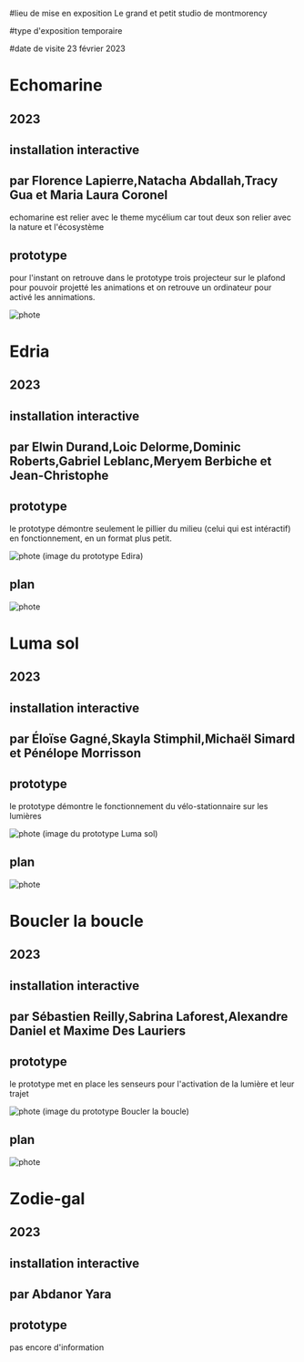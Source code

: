 #lieu de mise en exposition
Le grand et petit studio de montmorency

#type d'exposition
temporaire

#date de visite
23 février 2023

# Echomarine
## 2023
## installation interactive
## par Florence Lapierre,Natacha Abdallah,Tracy Gua et Maria Laura Coronel

echomarine est relier avec le theme mycélium car tout deux son relier avec la nature et l'écosystème

## prototype

pour l'instant on retrouve dans le prototype trois projecteur sur le plafond pour pouvoir projetté les animations et on retrouve un ordinateur pour activé
les annimations.

![phote]()


# Edria
## 2023
## installation interactive
## par Elwin Durand,Loic Delorme,Dominic Roberts,Gabriel Leblanc,Meryem Berbiche et Jean-Christophe

## prototype

le prototype démontre seulement le pillier du milieu (celui qui est intéractif) en fonctionnement, en un format plus petit.

![phote](https://github.com/Honmasu/H23_V13_inspirations_UnDupreMichael/blob/main/ProjectFinissant/image/image2.jpeg)
(image du prototype Edira)

## plan
![phote](https://github.com/Honmasu/H23_V13_inspirations_UnDupreMichael/blob/main/ProjectFinissant/image/edria_plan.png)

# Luma sol
## 2023
## installation interactive
## par Éloïse Gagné,Skayla Stimphil,Michaël Simard et Pénélope Morrisson

## prototype

le prototype démontre le fonctionnement du vélo-stationnaire sur les lumières

![phote](https://github.com/Honmasu/H23_V13_inspirations_UnDupreMichael/blob/main/ProjectFinissant/image/image6.jpeg)
(image du prototype Luma sol)

## plan
![phote]()

# Boucler la boucle
## 2023
## installation interactive
## par Sébastien Reilly,Sabrina Laforest,Alexandre Daniel et Maxime Des Lauriers

## prototype

le prototype met en place les senseurs pour l'activation de la lumière et leur trajet

![phote](https://github.com/Honmasu/H23_V13_inspirations_UnDupreMichael/blob/main/ProjectFinissant/image/image3.jpeg)
(image du prototype Boucler la boucle)

## plan
![phote]()

# Zodie-gal
## 2023
## installation interactive
## par Abdanor Yara

## prototype

pas encore d'information
